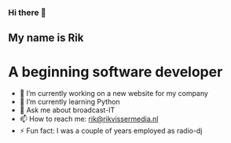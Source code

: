 ### Hi there 👋
## My name is Rik
# A beginning software developer
- 🔭 I’m currently working on a new website for my company
- 🌱 I’m currently learning Python
- 💬 Ask me about broadcast-IT
- 📫 How to reach me: rik@rikvissermedia.nl
- ⚡ Fun fact: I was a couple of years employed as radio-dj
